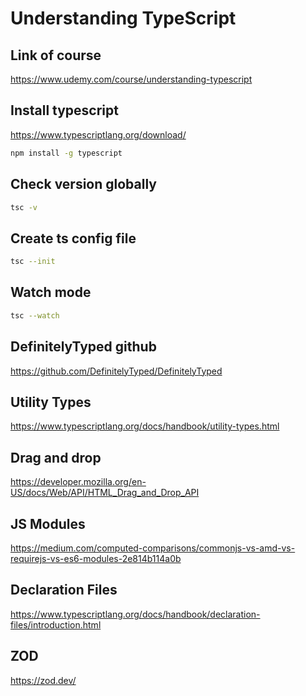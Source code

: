# Understanding TypeScript

## Link of course

<https://www.udemy.com/course/understanding-typescript>

## Install typescript

<https://www.typescriptlang.org/download/>

```bash
npm install -g typescript
```

## Check version globally

```bash
tsc -v
```

## Create ts config file

```bash
tsc --init
```

## Watch mode

```bash
tsc --watch
```

## DefinitelyTyped github

<https://github.com/DefinitelyTyped/DefinitelyTyped>

## Utility Types

<https://www.typescriptlang.org/docs/handbook/utility-types.html>

## Drag and drop

<https://developer.mozilla.org/en-US/docs/Web/API/HTML_Drag_and_Drop_API>

## JS Modules

<https://medium.com/computed-comparisons/commonjs-vs-amd-vs-requirejs-vs-es6-modules-2e814b114a0b>

## Declaration Files

<https://www.typescriptlang.org/docs/handbook/declaration-files/introduction.html>

## ZOD

<https://zod.dev/>
